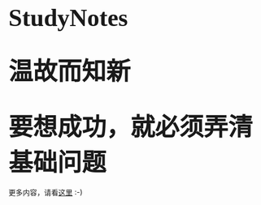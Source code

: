 # <font face="黑体" size = 40>StudyNotes</font>              

# <font face="微软雅黑" size = 20>温故而知新</font>   

# <font face="微软雅黑" size = 20>要想成功，就必须弄清基础问题</font>   









更多内容，请看[这里](https://barackbao.cn) :-)
